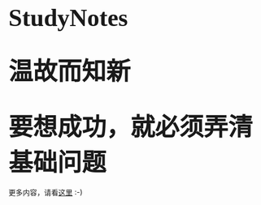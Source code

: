 # <font face="黑体" size = 40>StudyNotes</font>              

# <font face="微软雅黑" size = 20>温故而知新</font>   

# <font face="微软雅黑" size = 20>要想成功，就必须弄清基础问题</font>   









更多内容，请看[这里](https://barackbao.cn) :-)
